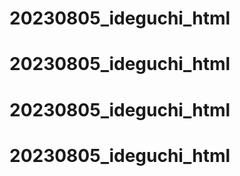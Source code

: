 # 20230805_ideguchi_html
# 20230805_ideguchi_html
# 20230805_ideguchi_html
# 20230805_ideguchi_html
